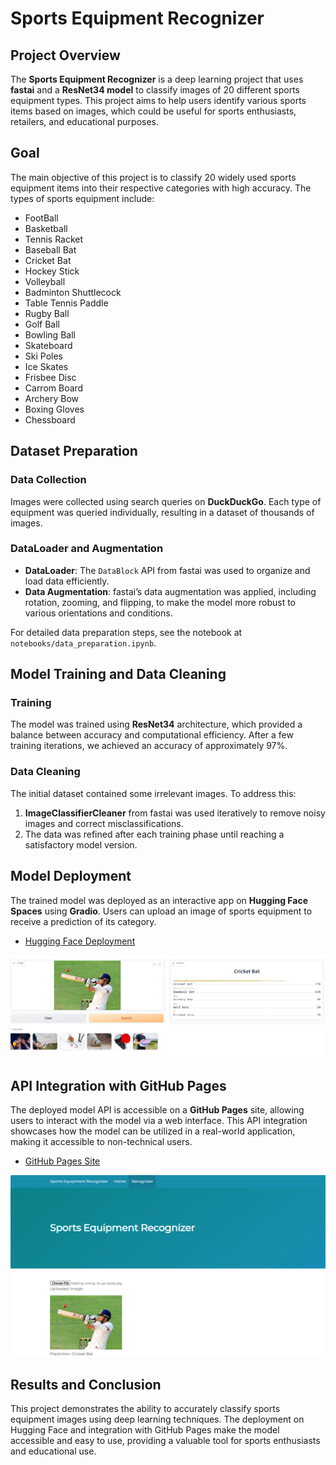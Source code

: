 # Sports Equipment Recognizer

## Project Overview
The **Sports Equipment Recognizer** is a deep learning project that uses **fastai** and a **ResNet34 model** to classify images of 20 different sports equipment types. This project aims to help users identify various sports items based on images, which could be useful for sports enthusiasts, retailers, and educational purposes.

## Goal
The main objective of this project is to classify 20 widely used sports equipment items into their respective categories with high accuracy. The types of sports equipment include:
- FootBall
- Basketball
- Tennis Racket
- Baseball Bat
- Cricket Bat
- Hockey Stick
- Volleyball
- Badminton Shuttlecock
- Table Tennis Paddle
- Rugby Ball
- Golf Ball
- Bowling Ball
- Skateboard
- Ski Poles
- Ice Skates
- Frisbee Disc
- Carrom Board
- Archery Bow
- Boxing Gloves
- Chessboard

## Dataset Preparation
### Data Collection
Images were collected using search queries on **DuckDuckGo**. Each type of equipment was queried individually, resulting in a dataset of thousands of images.

### DataLoader and Augmentation
- **DataLoader**: The `DataBlock` API from fastai was used to organize and load data efficiently.
- **Data Augmentation**: fastai’s data augmentation was applied, including rotation, zooming, and flipping, to make the model more robust to various orientations and conditions.

For detailed data preparation steps, see the notebook at `notebooks/data_preparation.ipynb`.

## Model Training and Data Cleaning
### Training
The model was trained using **ResNet34** architecture, which provided a balance between accuracy and computational efficiency. After a few training iterations, we achieved an accuracy of approximately 97%.

### Data Cleaning
The initial dataset contained some irrelevant images. To address this:
1. **ImageClassifierCleaner** from fastai was used iteratively to remove noisy images and correct misclassifications.
2. The data was refined after each training phase until reaching a satisfactory model version.

## Model Deployment
The trained model was deployed as an interactive app on **Hugging Face Spaces** using **Gradio**. Users can upload an image of sports equipment to receive a prediction of its category.

- [Hugging Face Deployment](https://huggingface.co/spaces/ahmedtanvir47/sport-recognizer/)

![Hugging Face Interface](deployment/huggingface_interface.png)

## API Integration with GitHub Pages
The deployed model API is accessible on a **GitHub Pages** site, allowing users to interact with the model via a web interface. This API integration showcases how the model can be utilized in a real-world application, making it accessible to non-technical users.

- [GitHub Pages Site](https://ahmedtanvir47.github.io/Sports-Equipment-Recognizer/)


![](deployment/github_pages.png)

## Results and Conclusion
This project demonstrates the ability to accurately classify sports equipment images using deep learning techniques. The deployment on Hugging Face and integration with GitHub Pages make the model accessible and easy to use, providing a valuable tool for sports enthusiasts and educational use.
